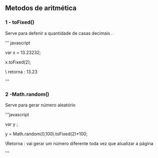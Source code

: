 
## Metodos de aritmética 

### 1 - toFixed()

<p> Serve para defenir a quantidade de casas decimais .</p>

''' javascript

var x = 13.23232;

x.toFixed(2);

\\ retorna : 13.23 

'''

### 2 -Math.random()

<p> Serve para gerar número aleatório </p>

'''javascript

var y ;

y = Math.random(0,100).toFixed(2)*100;

\\Retorna : vai gerar um número diferente toda vez que atualizar a página 

'''